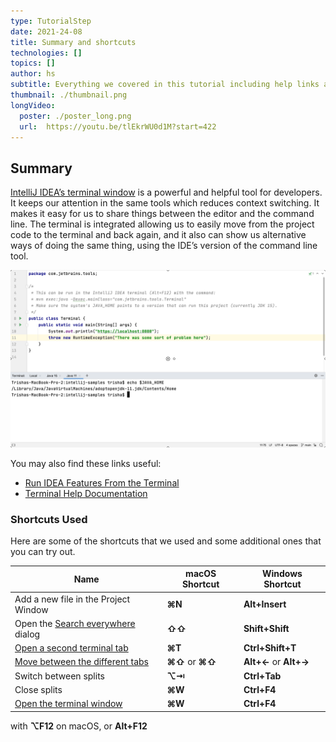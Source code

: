 ```yaml
---
type: TutorialStep
date: 2021-24-08
title: Summary and shortcuts
technologies: []
topics: []
author: hs
subtitle: Everything we covered in this tutorial including help links and shortcuts.
thumbnail: ./thumbnail.png
longVideo:
  poster: ./poster_long.png
  url:  https://youtu.be/tlEkrWU0d1M?start=422
---
```


## Summary
[IntelliJ IDEA’s terminal window](https://www.jetbrains.com/help/idea/terminal-emulator.html) is a powerful and helpful tool for developers. It keeps our attention in the same tools which reduces context switching. It makes it easy for us to share things between the editor and the command line. The terminal is integrated allowing us to easily move from the project code to the terminal and back again, and it also can show us alternative ways of doing the same thing, using the IDE’s version of the command line tool.

![Different Java Home](different-java-home.png)

You may also find these links useful:
- [Run IDEA Features From the Terminal](https://blog.jetbrains.com/idea/2020/07/run-ide-features-from-the-terminal/)
- [Terminal Help Documentation](https://www.jetbrains.com/help/idea/terminal-emulator.html/)


### Shortcuts Used
Here are some of the shortcuts that we used and some additional ones that you can try out. 

| Name      | macOS Shortcut | Windows Shortcut |
| ----------- | ----------- | ----------- |
|Add a new file in the Project Window|**⌘N**|**Alt+Insert**
|Open the [Search everywhere](https://www.jetbrains.com/help/idea/searching-everywhere.html) dialog |**⇧⇧** |**Shift+Shift**|
|[Open a second terminal tab](https://www.jetbrains.com/help/idea/terminal-emulator.html#new_session)|**⌘T**|**Ctrl+Shift+T**|
|[Move between the different tabs](https://www.jetbrains.com/help/idea/terminal-emulator.html#new_session)|**⌘⇧** or **⌘⇧** |**Alt+←** or **Alt+→** |
|Switch between splits|**⌥⇥** |**Ctrl+Tab**|
|Close splits|**⌘W** | **Ctrl+F4**|
|[Open the terminal window](https://www.jetbrains.com/help/idea/terminal-emulator.html#open-terminal)|**⌘W** | **Ctrl+F4**|
 with **⌥F12** on macOS, or **Alt+F12**